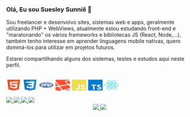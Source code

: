 ### Olá, Eu sou Suesley Sunniê 👋

Sou freelancer e desenvolvo sites, sistemas web e apps, geralmente utilizando PHP + WebViews, atualmente estou estudando front-end e "maratonando" os vários frameworks e bibliotecas JS (React, Node,...), também tenho interesse em aprender linguagens mobile nativas, quero dominá-los para utilizar em projetos futuros.

Estarei compartilhando alguns dos sistemas, testes e estudos aqui neste perfil.

<div style="display: inline_block"><br>
  <img align="center" alt="HTML" height="30" width="40" src="https://raw.githubusercontent.com/devicons/devicon/master/icons/html5/html5-original.svg">
  <img align="center" alt="CSS" height="30" width="40" src="https://raw.githubusercontent.com/devicons/devicon/master/icons/css3/css3-original.svg">
  <img align="center" alt="PHP" height="30" width="40" src="https://raw.githubusercontent.com/devicons/devicon/master/icons/php/php-plain.svg">
  <img align="center" alt="Laravel" height="30" width="40" src="https://raw.githubusercontent.com/devicons/devicon/master/icons/laravel/laravel-plain.svg">
  <img align="center" alt="JS" height="30" width="40" src="https://raw.githubusercontent.com/devicons/devicon/master/icons/javascript/javascript-plain.svg">
  <img align="center" alt="Typescript" height="30" width="40" src="https://raw.githubusercontent.com/devicons/devicon/master/icons/typescript/typescript-plain.svg">
  <img align="center" alt="React" height="30" width="40" src="https://raw.githubusercontent.com/devicons/devicon/master/icons/react/react-original.svg">
</div>
<br>

<div>
  <a href = "https://suesley.com.br" target="_blank">
    <img src="https://img.shields.io/badge/-Site-%23FF9900?style=for-the-badge&logo=riseup&logoColor=white" target="_blank">
  </a>
  <a href = "https://api.whatsapp.com/send?phone=5584999616172&text=Ol%C3%A1%2C" target="_blank">
    <img src="https://img.shields.io/badge/-Whatsapp-%23009900?style=for-the-badge&logo=whatsapp&logoColor=white" target="_blank">
  </a>
  <a href = "mailto:contato@suesley.com.br" target="_blank">
    <img src="https://img.shields.io/badge/-Email-%23333?style=for-the-badge&logo=gmail&logoColor=white" target="_blank">
  </a>
  <a href="https://www.linkedin.com/in/suesley" target="_blank">
    <img src="https://img.shields.io/badge/-LinkedIn-%230077B5?style=for-the-badge&logo=linkedin&logoColor=white" target="_blank">
  </a>
</div>

<div align="center">
  <a href="https://github.com/suesleysunnie">
  <img height="180em" src="https://github-readme-stats.vercel.app/api?username=suesleysunnie&show_icons=true&theme=dark&include_all_commits=true&count_private=true"/>
  <img height="180em" src="https://github-readme-stats.vercel.app/api/top-langs/?username=suesleysunnie&layout=compact&langs_count=7&theme=dark"/>
</div>
